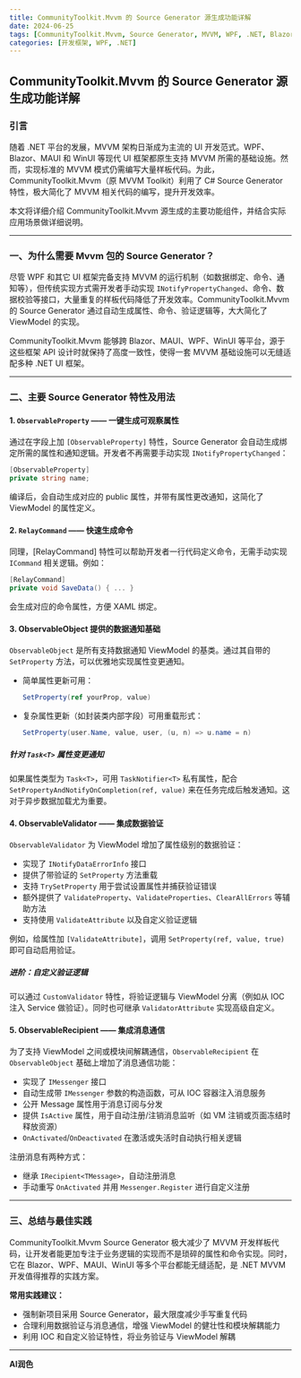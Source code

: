 ```yaml
---
title: CommunityToolkit.Mvvm 的 Source Generator 源生成功能详解
date: 2024-06-25
tags: [CommunityToolkit.Mvvm, Source Generator, MVVM, WPF, .NET, Blazor, MAUI, WinUI, 数据验证, 消息通信]
categories: [开发框架, WPF, .NET]
---
```


## CommunityToolkit.Mvvm 的 Source Generator 源生成功能详解

### 引言

随着 .NET 平台的发展，MVVM 架构日渐成为主流的 UI 开发范式。WPF、Blazor、MAUI 和 WinUI 等现代 UI 框架都原生支持 MVVM 所需的基础设施。然而，实现标准的 MVVM 模式仍需编写大量样板代码。为此，CommunityToolkit.Mvvm（原 MVVM Toolkit）利用了 C# Source Generator 特性，极大简化了 MVVM 相关代码的编写，提升开发效率。

本文将详细介绍 CommunityToolkit.Mvvm 源生成的主要功能组件，并结合实际应用场景做详细说明。

---

### 一、为什么需要 Mvvm 包的 Source Generator？

尽管 WPF 和其它 UI 框架完备支持 MVVM 的运行机制（如数据绑定、命令、通知等），但传统实现方式需开发者手动实现 `INotifyPropertyChanged`、命令、数据校验等接口，大量重复的样板代码降低了开发效率。CommunityToolkit.Mvvm 的 Source Generator 通过自动生成属性、命令、验证逻辑等，大大简化了 ViewModel 的实现。

CommunityToolkit.Mvvm 能够跨 Blazor、MAUI、WPF、WinUI 等平台，源于这些框架 API 设计时就保持了高度一致性，使得一套 MVVM 基础设施可以无缝适配多种 .NET UI 框架。

---

### 二、主要 Source Generator 特性及用法

#### 1. `ObservableProperty` —— 一键生成可观察属性

通过在字段上加 `[ObservableProperty]` 特性，Source Generator 会自动生成绑定所需的属性和通知逻辑。开发者不再需要手动实现 `INotifyPropertyChanged`：

```csharp
[ObservableProperty]
private string name;
```

编译后，会自动生成对应的 public 属性，并带有属性更改通知，这简化了 ViewModel 的属性定义。

#### 2. `RelayCommand` —— 快速生成命令

同理，[RelayCommand] 特性可以帮助开发者一行代码定义命令，无需手动实现 `ICommand` 相关逻辑。例如：

```csharp
[RelayCommand]
private void SaveData() { ... }
```

会生成对应的命令属性，方便 XAML 绑定。

#### 3. ObservableObject 提供的数据通知基础

`ObservableObject` 是所有支持数据通知 ViewModel 的基类。通过其自带的 `SetProperty` 方法，可以优雅地实现属性变更通知。

- 简单属性更新可用：
  
  ```csharp
  SetProperty(ref yourProp, value)
  ```
  
- 复杂属性更新（如封装类内部字段）可用重载形式：

  ```csharp
  SetProperty(user.Name, value, user, (u, n) => u.name = n)
  ```

##### 针对 `Task<T>` 属性变更通知

如果属性类型为 `Task<T>`，可用 `TaskNotifier<T>` 私有属性，配合 `SetPropertyAndNotifyOnCompletion(ref, value)` 来在任务完成后触发通知。这对于异步数据加载尤为重要。

#### 4. ObservableValidator —— 集成数据验证

`ObservableValidator` 为 ViewModel 增加了属性级别的数据验证：

- 实现了 `INotifyDataErrorInfo` 接口
- 提供了带验证的 `SetProperty` 方法重载
- 支持 `TrySetProperty` 用于尝试设置属性并捕获验证错误
- 额外提供了 `ValidateProperty`、`ValidateProperties`、`ClearAllErrors` 等辅助方法
- 支持使用 `ValidateAttribute` 以及自定义验证逻辑

例如，给属性加 `[ValidateAttribute]`，调用 `SetProperty(ref, value, true)` 即可自动启用验证。

##### 进阶：自定义验证逻辑

可以通过 `CustomValidator` 特性，将验证逻辑与 ViewModel 分离（例如从 IOC 注入 Service 做验证）。同时也可继承 `ValidatorAttribute` 实现高级自定义。

#### 5. ObservableRecipient —— 集成消息通信

为了支持 ViewModel 之间或模块间解耦通信，`ObservableRecipient` 在 `ObservableObject` 基础上增加了消息通信功能：

- 实现了 `IMessenger` 接口
- 自动生成带 `IMessenger` 参数的构造函数，可从 IOC 容器注入消息服务
- 公开 Message 属性用于消息订阅与分发
- 提供 `IsActive` 属性，用于自动注册/注销消息监听（如 VM 注销或页面冻结时释放资源）
- `OnActivated`/`OnDeactivated` 在激活或失活时自动执行相关逻辑

注册消息有两种方式：

- 继承 `IRecipient<TMessage>`，自动注册消息
- 手动重写 `OnActivated` 并用 `Messenger.Register` 进行自定义注册

---

### 三、总结与最佳实践

CommunityToolkit.Mvvm Source Generator 极大减少了 MVVM 开发样板代码，让开发者能更加专注于业务逻辑的实现而不是琐碎的属性和命令实现。同时，它在 Blazor、WPF、MAUI、WinUI 等多个平台都能无缝适配，是 .NET MVVM 开发值得推荐的实践方案。

**常用实践建议：**

- 强制新项目采用 Source Generator，最大限度减少手写重复代码
- 合理利用数据验证与消息通信，增强 ViewModel 的健壮性和模块解耦能力
- 利用 IOC 和自定义验证特性，将业务验证与 ViewModel 解耦

---

**AI润色**